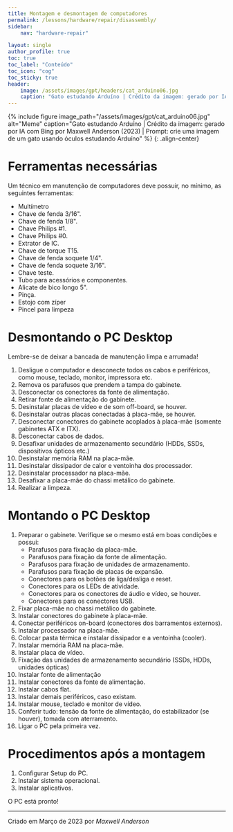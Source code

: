 ```yaml
---
title: Montagem e desmontagem de computadores
permalink: /lessons/hardware/repair/disassembly/
sidebar:
    nav: "hardware-repair"

layout: single
author_profile: true
toc: true
toc_label: "Conteúdo"
toc_icon: "cog"
toc_sticky: true
header:
    image: /assets/images/gpt/headers/cat_arduino06.jpg
    caption: "Gato estudando Arduíno | Crédito da imagem: gerado por IA com Bing por Maxwell Anderson (2023) | Prompt: crie uma imagem de um gato usando óculos estudando Arduíno"
---
```


{% 
  include figure 
  image_path="/assets/images/gpt/cat_arduino06.jpg" 
  alt="Meme" 
  caption="Gato estudando Arduíno | Crédito da imagem: gerado por IA com Bing por Maxwell Anderson (2023) | Prompt: crie uma imagem de um gato usando óculos estudando Arduíno" 
%}
{: .align-center} 

# Ferramentas necessárias

Um técnico em manutenção de computadores deve possuir, no mínimo, as seguintes ferramentas:	

- Multímetro
- Chave de fenda 3/16". 
- Chave de fenda 1/8". 
- Chave Philips #1. 
- Chave Philips #0. 
- Extrator de IC. 
- Chave de torque T15. 
- Chave de fenda soquete 1/4". 
- Chave de fenda soquete 3/16". 
- Chave teste. 
- Tubo para acessórios e componentes. 
- Alicate de bico longo 5". 
- Pinça. 
- Estojo com zíper
- Pincel para limpeza

# Desmontando o PC Desktop

Lembre-se de deixar a bancada de manutenção limpa e arrumada!

1. Desligue o computador e desconecte todos os cabos e periféricos, como mouse, teclado, monitor, impressora etc.
2. Remova os parafusos que prendem a tampa do gabinete.
3. Desconectar os conectores da fonte de alimentação.
4. Retirar fonte de alimentação do gabinete.
5. Desinstalar placas de vídeo e de som off-board, se houver.
6. Desinstalar outras placas conectadas à placa-mãe, se houver.
7. Desconectar conectores do gabinete acoplados à placa-mãe (somente gabinetes ATX e ITX).
8. Desconectar cabos de dados.
9. Desafixar unidades de armazenamento secundário (HDDs, SSDs, dispositivos ópticos etc.)
10. Desinstalar memória RAM na placa-mãe.
11. Desinstalar dissipador de calor e ventoinha dos processador.
12. Desinstalar processador na placa-mãe.
13. Desafixar a placa-mãe do chassi metálico do gabinete.
14. Realizar a limpeza.

# Montando o PC Desktop

1. Preparar o gabinete. Verifique se o mesmo está em boas condições e possui:
   - Parafusos para fixação da placa-mãe.
   - Parafusos para fixação da fonte de alimentação.
   - Parafusos para fixação de unidades de armazenamento.
   - Parafusos para fixação de placas de expansão.
   - Conectores para os botões de liga/desliga e reset.
   - Conectores para os LEDs de atividade.
   - Conectores para os conectores de áudio e vídeo, se houver.
   - Conectores para os conectores USB.
2. Fixar placa-mãe no chassi metálico do gabinete.
3. Instalar conectores do gabinete à placa-mãe.
4. Conectar periféricos on-board (conectores dos barramentos externos).
5. Instalar processador na placa-mãe.
6. Colocar pasta térmica e instalar dissipador e a ventoinha (cooler).
7. Instalar memória RAM na placa-mãe.
8. Instalar placa de vídeo.
9. Fixação das unidades de armazenamento secundário (SSDs, HDDs, unidades ópticas)
10. Instalar fonte de alimentação
11. Instalar conectores da fonte de alimentação.
12. Instalar cabos flat.
13. Instalar demais periféricos, caso existam.
14. Instalar mouse, teclado e monitor de vídeo.
15. Conferir tudo: tensão da fonte de alimentação, do estabilizador (se houver), tomada com aterramento.
16. Ligar o PC pela primeira vez.

# Procedimentos após a montagem	

1. Configurar Setup do PC.
2. Instalar sistema operacional.
3. Instalar aplicativos.

O PC está pronto!

---
Criado em Março de 2023 por *Maxwell Anderson*




